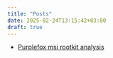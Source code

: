 ```yaml
---
title: "Posts"
date: 2025-02-24T13:15:42+03:00
draft: true
---
```


- [Purplefox msi rootkit analysis](../purplefox-analysis/index.md)

